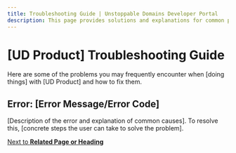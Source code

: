 ```yaml
---
title: Troubleshooting Guide | Unstoppable Domains Developer Portal
description: This page provides solutions and explanations for common problems encountered when using [UD Product]
---
```


# [UD Product] Troubleshooting Guide

Here are some of the problems you may frequently encounter when [doing things] with [UD Product] and how to fix them.

## Error: [Error Message/Error Code]

[Description of the error and explanation of common causes].
To resolve this, [concrete steps the user can take to solve the problem].

<div class="custom-next-to">

[Next to **Related Page or Heading**](/path-to/page.md#heading)

</div>